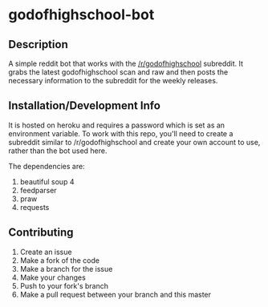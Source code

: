 godofhighschool-bot
================

Description
--------------
A simple reddit bot that works with the [/r/godofhighschool](http://www.reddit.com/r/godofhighschool) subreddit. It grabs the latest godofhighschool scan and raw and then posts the necessary information to the subreddit for the weekly releases.

Installation/Development Info
--------------
It is hosted on heroku and requires a password which is set as an environment variable. To work with this repo, you'll need to create a subreddit similar to /r/godofhighschool and create your own account to use, rather than the bot used here.

The dependencies are:

 1. beautiful soup 4
 1. feedparser
 1. praw
 1. requests

Contributing
-------------

 1. Create an issue
 1. Make a fork of the code
 1. Make a branch for the issue
 1. Make your changes
 1. Push to your fork's branch
 1. Make a pull request between your branch and this master
